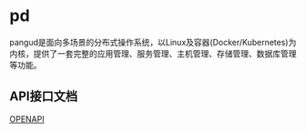 # pd
pangud是面向多场景的分布式操作系统，以Linux及容器(Docker/Kubernetes)为内核，提供了一套完整的应用管理、服务管理、主机管理、存储管理、数据库管理等功能。
## API接口文档
[OPENAPI](http://localhost:2345/swagger/index.html)